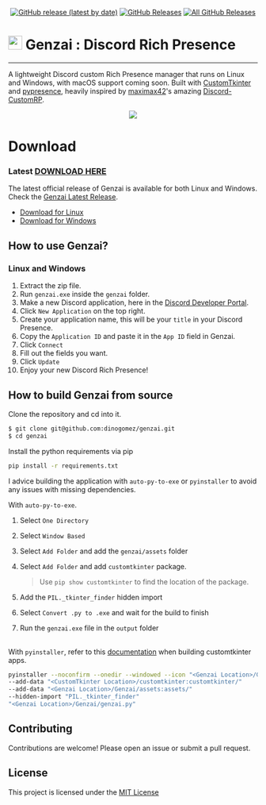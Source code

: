 <p align=center>
  <a href="https://github.com/dinogomez/genzai/releases/latest"><img alt="GitHub release (latest by date)" src="https://img.shields.io/github/v/tag/dinogomez/genzai?color=343638&label=latest&logo=github"></a>
  <a href="https://github.com/dinogomez/genzai/releases/latest"><img alt="GitHub Releases" src="https://img.shields.io/github/downloads/dinogomez/genzai/latest/total?color=343638&label=downloads&logo=github"></a>
  <a href="https://github.com/dinogomez/genzai/releases/"><img alt="All GitHub Releases" src="https://img.shields.io/github/downloads/dinogomez/genzai/total?color=343638&label=total%20downloads&logo=github"></a>
</p>

# <img src=https://github.com/dinogomez/genzai/assets/41871666/0536940c-fa2d-4fda-9744-25edbc5ead14 style="height:1em;"/> Genzai : Discord Rich Presence

---

A lightweight Discord custom Rich Presence manager that runs on Linux and Windows, with macOS support coming soon. Built with [CustomTkinter](https://github.com/TomSchimansky/CustomTkinter) and [pypresence](https://github.com/qwertyquerty/pypresence), heavily inspired by [maximax42](https://github.com/maximmax42)'s amazing [Discord-CustomRP](https://github.com/maximmax42/Discord-CustomRP).

<p align="center">
<img src="https://github.com/dinogomez/genzai/assets/41871666/0d384431-5226-491f-baca-8a1c075b06ce">

# Download

### Latest [DOWNLOAD HERE](https://github.com/dinogomez/genzai/releases/latest)

The latest official release of Genzai is available for both Linux and Windows. Check the [Genzai Latest Release](https://github.com/dinogomez/genzai/releases/latest).

- [Download for Linux](https://github.com/dinogomez/genzai/releases/download/1.0.1/genzai_linux_1.0.1.zip)
- [Download for Windows](https://github.com/dinogomez/genzai/releases/download/1.0.1/genzai_windows_1.0.1.zip)

## How to use Genzai?

### Linux and Windows

1. Extract the zip file.
2. Run `genzai.exe` inside the `genzai` folder.
3. Make a new Discord application, here in the [Discord Developer Portal](https://discord.com/developers/applications).
4. Click `New Application` on the top right.
5. Create your application name, this will be your `title` in your Discord Presence.
6. Copy the `Application ID` and paste it in the `App ID` field in Genzai.
7. Click `Connect`
8. Fill out the fields you want.
9. Click `Update`
10. Enjoy your new Discord Rich Presence!

## How to build Genzai from source

Clone the repository and cd into it.

```bash
$ git clone git@github.com:dinogomez/genzai.git
$ cd genzai
```

Install the python requirements via pip

```bash
pip install -r requirements.txt
```

I advice building the application with `auto-py-to-exe` or `pyinstaller` to avoid any issues with missing dependencies.

With `auto-py-to-exe`.

1. Select `One Directory`
2. Select `Window Based`
3. Select `Add Folder` and add the `genzai/assets` folder
4. Select `Add Folder` and add `customtkinter` package.

   > Use `pip show customtkinter` to find the location of the package.

5. Add the `PIL._tkinter_finder` hidden import
6. Select `Convert .py to .exe` and wait for the build to finish
7. Run the `genzai.exe` file in the `output` folder
   <br>
   <br>

With `pyinstaller`, refer to this [documentation](https://customtkinter.tomschimansky.com/documentation/packaging) when building customtkinter apps.

```bash
pyinstaller --noconfirm --onedir --windowed --icon "<Genzai Location>/Genzai/assets/genzai.ico" 
--add-data "<CustomTkinter Location>/customtkinter:customtkinter/" 
--add-data "<Genzai Location>/Genzai/assets:assets/" 
--hidden-import "PIL._tkinter_finder"  
"<Genzai Location>/Genzai/genzai.py"
```

## Contributing

Contributions are welcome! Please open an issue or submit a pull request.

## License

This project is licensed under the [MIT License](https://github.com/dinogomez/genzai/blob/main/LICENSE)
